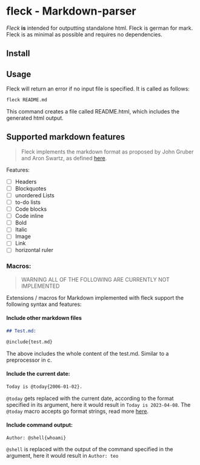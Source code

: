 # fleck - Markdown-parser

_Fleck_ **is** intended for outputting standalone html. Fleck is german for mark. Fleck is as minimal as possible and requires no dependencies.

## Install

## Usage

Fleck will return an error if no input file is specified. It is called as follows:

```bash
fleck README.md
```

This command creates a file called README.html, which includes the generated html output.

## Supported markdown features

> Fleck implements the markdown format as proposed by John Gruber and Aron Swartz, as defined [here](https://daringfireball.net/projects/markdown/syntax).

Features:

- [ ] Headers
- [ ] Blockquotes
- [ ] unordered Lists
- [ ] to-do lists
- [ ] Code blocks
- [ ] Code inline
- [ ] Bold
- [ ] Italic
- [ ] Image
- [ ] Link
- [ ] horizontal ruler

### Macros:

> WARNING
> ALL OF THE FOLLOWING ARE CURRENTLY NOT IMPLEMENTED

Extensions / macros for Markdown implemented with fleck support the following syntax and features:

#### Include other markdown files

```markdown
## Test.md:

@include{test.md}
```

The above includes the whole content of the test.md. Similar to a preprocessor in c.

#### Include the current date:

```markdown
Today is @today{2006-01-02}.
```

`@today` gets replaced with the current date, according to the format specified in its argument, here it would result in `Today is 2023-04-08`.
The `@today` macro accepts go format strings, read more [here](https://www.digitalocean.com/community/tutorials/how-to-use-dates-and-times-in-go).

#### Include command output:

```
Author: @shell{whoami}
```

`@shell` is replaced with the output of the command specified in the argument, here it would result in `Author: teo`
